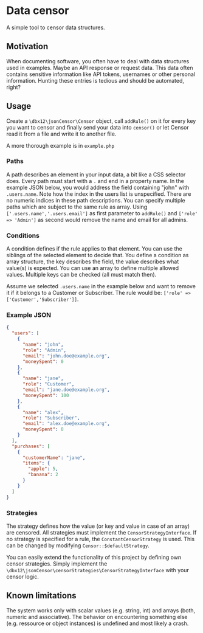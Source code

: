 # Data censor

A simple tool to censor data structures.

## Motivation

When documenting software, you often have to deal with data structures used in examples. Maybe an API response or
request data. This data often contains sensitive information like API tokens, usernames or other personal information.
Hunting these entries is tedious and should be automated, right?

## Usage

Create a `\dbx12\jsonCensor\Censor` object, call `addRule()` on it for every key you want to censor and finally send
your data into `censor()` or let Censor read it from a file and write it to another file.

A more thorough example is in `example.php`

### Paths

A path describes an element in your input data, a bit like a CSS selector does. Every path must start with a `.` and end
in a property name. In the example JSON below, you would address the field containing "john" with `.users.name`. Note
how the index in the users list is unspecified. There are no numeric indices in these path descriptions. You can specify
multiple paths which are subject to the same rule as array. Using `['.users.name','.users.email']` as first parameter
to `addRule()` and `['role' => 'Admin']` as second would remove the name and email for all admins.

### Conditions

A condition defines if the rule applies to that element. You can use the siblings of the selected element to decide
that. You define a condition as array structure, the key describes the field, the value describes what value(s) is
expected. You can use an array to define multiple allowed values. Multiple keys can be checked (all must match then).

Assume we selected `.users.name` in the example below and want to remove it if it belongs to a Customer or Subscriber.
The rule would be: `['role' => ['Customer','Subscriber']]`.

### Example JSON

```json
{
  "users": [
    {
      "name": "john",
      "role": "Admin",
      "email": "john.doe@example.org",
      "moneySpent": 0
    },
    {
      "name": "jane",
      "role": "Customer",
      "email": "jane.doe@example.org",
      "moneySpent": 100
    },
    {
      "name": "alex",
      "role": "Subscriber",
      "email": "alex.doe@example.org",
      "moneySpent": 0
    }
  ],
  "purchases": [
    {
      "customerName": "jane",
      "items": {
        "apple": 5,
        "banana": 2
      }
    }
  ]
}
```

### Strategies

The strategy defines how the value (or key and value in case of an array) are censored. All strategies must implement
the `CensorStrategyInterface`. If no strategy is specified for a rule, the `ConstantCensorStrategy` is used. This can be
changed by modifying `Censor::$defaultStrategy`.

You can easily extend the functionality of this project by defining own censor strategies. Simply implement the
`\dbx12\jsonCensor\censorStrategies\CensorStrategyInterface` with your censor logic.

## Known limitations

The system works only with scalar values (e.g. string, int) and arrays (both, numeric and associative). The behavior on
encountering something else (e.g. ressource or object instances) is undefined and most likely a crash.
